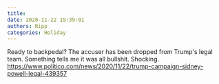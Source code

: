 ```yaml
---
title: 
date: 2020-11-22 19:39:01
authors: Ripp
categories: Holiday
---
```


 Ready to backpedal?
The accuser has been dropped from Trump's legal team.  Something tells me it was all bullshit.  Shocking.
https://www.politico.com/news/2020/11/22/trump-campaign-sidney-powell-legal-439357